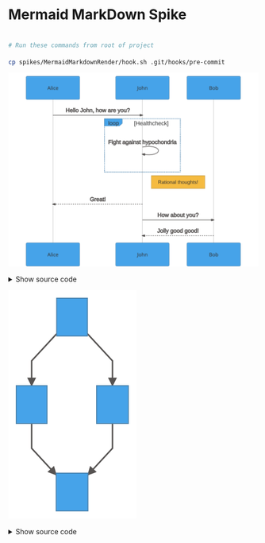 # Mermaid MarkDown Spike

```sh

# Run these commands from root of project

cp spikes/MermaidMarkdownRender/hook.sh .git/hooks/pre-commit

```

<div class="mermaid" id="sequence_mmd">

  ![Sample Sequence](../../docs/images/sequence_mmd.svg)

  <details>
    <summary>Show source code</summary>

    ```mermaid
    sequenceDiagram
    Alice->>John: Hello John, how are you?
    loop Healthcheck
        John->>John: Fight against hypochondria
    end
    Note right of John: Rational thoughts!
    John-->>Alice: Great!
    John->>Bob: How about you?
    Bob-->>John: Jolly good good!
    ```
  </details>
</div>

<div class="mermaid" id="flowchart_mmd">

  ![Sample Flowchart](../../docs/images/flowchart_mmd.svg)

  <details>
    <summary>Show source code</summary>

    ```mermaid
    graph TD;
    A-->B;
    A-->C;
    B-->D;
    C-->D;
    ```
  </details>
</div>
